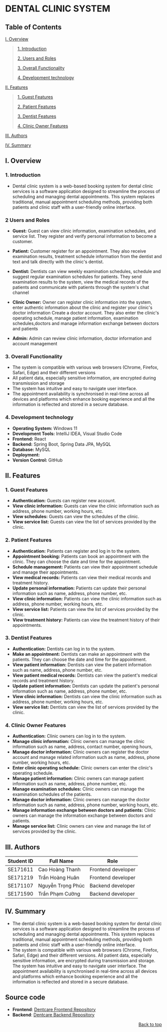 <div id="Top"></div>

# DENTAL CLINIC SYSTEM

## Table of Contents

[I. Overview](#Overview)

> [1. Introduction](#Introduction)
>
> [2. Users and Roles](#Users-and-Roles)
>
> [3. Overall Functionality](#Overall-Functionality)
>
> [4. Development technology](#Used-technology)
>
[II. Features](#Features)
>
> [1. Guest Features](#Guest-Features)
>
> [2. Patient Features](#User-Features)
>
> [3. Dentist Features](#Doctor-Features)
>
> [4. Clinic Owner Features](#Clinic-Owner-Features)
>
[III. Authors](#Authors)

[IV. Summary](#Summary)

<div id="Overview"></div>

## I. Overview

<div id="Introduction"></div>

### 1. Introduction

- Dental clinic system is a web-based booking system for dental clinic services is a software application designed to
  streamline the process of scheduling and managing dental appointments.
  This system replaces traditional, manual appointment scheduling methods, providing both patients and clinic staff with
  a user-friendly online interface.

<div id="Users-and-Roles"></div>

### 2 Users and Roles

- **Guest:** Guest can view clinic information, examination schedules, and service list. They register and verify personal information to become a customer.

- **Patient:** Customer register for an appointment. They also receive examination results, treatment schedule information from the dentist and text and talk directly with the clinic's dentist.

- **Dentist:** Dentists can view weekly examination schedules, schedule and suggest regular examination schedules for patients. They send examination results to the system,
  view the medical records of the patients and communicate with patients through the system's chat channel

- **Clinic Owner:** Owner can register clinic information into the system, enter authentic information about the clinic and register your clinic's doctor information Create a doctor account.
  They also enter the clinic's operating schedule, manage patient information, examination schedules,doctors and manage information exchange between doctors and patients

- **Admin:** Admin can review clinic information, doctor information and account management

<div id="Overall-Functionality"></div>

### 3. Overall Functionality

- The system is compatible with various web browsers (Chrome, Firefox, Safari, Edge) and their different versions
- All patient data, especially sensitive information, are encrypted during transmission and storage
- The system has intuitive and easy to navigate user interface.
- The appointment availability is synchronised in real-time across all devices and platforms which enhance booking experience and all the information is reflected and stored in a secure database.

<div id="Used-technology"></div>

### 4. Development technology

- **Operating System:** Windows 11
- **Development Tools:** IntelliJ IDEA, Visual Studio Code
- **Frontend:** React
- **Backend:** Spring Boot, Spring Data JPA, MySQL
- **Database:** MySQL
- **Deployment:**
- **Version Control:** GitHub

<div id="Features"></div>

## II. Features

<div id="Guest-Features"></div>

### 1. Guest Features

- **Authentication:** Guests can register new account.
- **View clinic information:** Guests can view the clinic information such as address, phone number, working hours, etc.
- **View schedules:** Guests can view the schedules of the clinic.
- **View service list:** Guests can view the list of services provided by the clinic.

<div id="User-Features"></div>

### 2. Patient Features

- **Authentication:** Patients can register and log in to the system.
- **Appointment booking:** Patients can book an appointment with the clinic. They can choose the date and time for the appointment.
- **Schedule management:** Patients can view their appointment schedule and manage their appointments.
- **View medical records:** Patients can view their medical records and treatment history.
- **Update personal information:** Patients can update their personal information such as name, address, phone number, etc.
- **View clinic information:** Patients can view the clinic information such as address, phone number, working hours, etc.
- **View service list:** Patients can view the list of services provided by the clinic.
- **View treatment history:** Patients can view the treatment history of their appointments.

<div id="Doctor-Features"></div>

### 3. Dentist Features

- **Authentication:** Dentists can log in to the system.
- **Make an appointment:** Dentists can make an appointment with the patients. They can choose the date and time for the appointment.
- **View patient information:** Dentists can view the patient information such as name, address, phone number, etc.
- **View patient medical records:** Dentists can view the patient's medical records and treatment history.
- **Update patient information:** Dentists can update the patient's personal information such as name, address, phone number, etc.
- **View clinic information:** Dentists can view the clinic information such as address, phone number, working hours, etc.
- **View service list:** Dentists can view the list of services provided by the clinic.

<div id="Clinic-Owner-Features"></div>

### 4. Clinic Owner Features

- **Authentication:** Clinic owners can log in to the system.
- **Manage clinic information:** Clinic owners can manage the clinic information such as name, address, contact number, opening hours,
- **Manage doctor information:** Clinic owners can register the doctor account and manage related information such as name, address, phone number, working hours, etc.
- **Enter clinic operating schedule:** Clinic owners can enter the clinic's operating schedule.
- **Manage patient information:** Clinic owners can manage patient information such as name, address, phone number, etc.
- **Manage examination schedules:** Clinic owners can manage the examination schedules of the patients.
- **Manage doctor information:** Clinic owners can manage the doctor information such as name, address, phone number, working hours, etc.
- **Manage information exchange between doctors and patients:** Clinic owners can manage the information exchange between doctors and patients.
- **Manage service list:** Clinic owners can view and manage the list of services provided by the clinic.

<div id="Authors"></div>

## III. Authors

| Student ID | Full Name         | Role                |
|------------|-------------------|---------------------|
| SE171611   | Cao Hoàng Thanh   | Frontend developer  |
| SE171219   | Trần Hoàng Huân   | Frontend developer  |
| SE171107   | Nguyễn Trọng Phúc | Backend developer   |
| SE171590   | Trần Phạm Cường   | Backend developer   |

<div id="Summary"></div>

## IV. Summary

- The dental clinic system is a web-based booking system for dental clinic services is a software application designed to streamline the process of scheduling and managing dental appointments. This system replaces traditional, manual appointment scheduling methods, providing both patients and clinic staff with a user-friendly online interface. 
- The system is compatible with various web browsers (Chrome, Firefox, Safari, Edge) and their different versions. All patient data, especially sensitive information, are encrypted during transmission and storage. The system has intuitive and easy to navigate user interface. The appointment availability is synchronised in real-time across all devices and platforms which enhance booking experience and all the information is reflected and stored in a secure database.

## Source code
- **Frontend**: [Dentcare Frontend Repository](https://github.com/tranh0anghuan/Dent-Care-React)
- **Backend**: [Dentcare Backend Repository](https://github.com/ntrongphuc1302/dentcare_BE.git)

<p align="right"><a href="#Top">Back to top</a></p>
